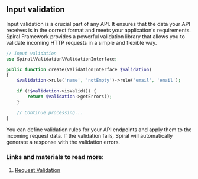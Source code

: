 ## Input validation

Input validation is a crucial part of any API. It ensures that the data your API receives is in the correct format and meets your application's requirements. Spiral Framework provides a powerful validation library that allows you to validate incoming HTTP requests in a simple and flexible way.

```php
// Input validation
use Spiral\Validation\ValidationInterface;

public function create(ValidationInterface $validation)
{
    $validation->rule('name', 'notEmpty')->rule('email', 'email');

    if (!$validation->isValid()) {
        return $validation->getErrors();
    }

    // Continue processing...
}
```

You can define validation rules for your API endpoints and apply them to the incoming request data. If the validation fails, Spiral will automatically generate a response with the validation errors.

### Links and materials to read more:
1. [Request Validation](https://spiral.dev/docs/validation-spiral/current/en)
